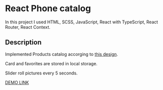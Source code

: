 # React Phone catalog

In this project I used HTML, SCSS, JavaScript,
React with TypeScript, React Router, React Context.


## Description
Implemented Products catalog accorging to [this design](https://www.figma.com/file/uEetgWenSRxk9jgiym6Yzp/Phone-catalog-redesign?node-id=1%3A2).

Card and favorites are stored in local storage.

Slider roll pictures every 5 seconds.

[DEMO LINK](https://yuriihlushenko.github.io/phone-catalog/)

